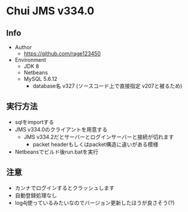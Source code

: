 # Chui JMS v334.0
## Info
+ Author
	+ https://github.com/rage123450
+ Environment
	+ JDK 8
	+ Netbeans
	+ MySQL 5.6.12
		+ database名 v327 (ソースコード上で直接指定 v207と被るため)

## 実行方法
+ sqlをimportする
+ JMS v334.0のクライアントを用意する
	+ JMS v334.2だとサーバーとログインサーバーと接続が切れます
		+ packet headerもしくはpacket構造に違いがある模様
+ Netbeansでビルド後run.batを実行

## 注意
+ カンナでログインするとクラッシュします
+ 自動登録処理なし
+ log4j使っているみたいなのでバージョン更新したほうが良さそう(?)